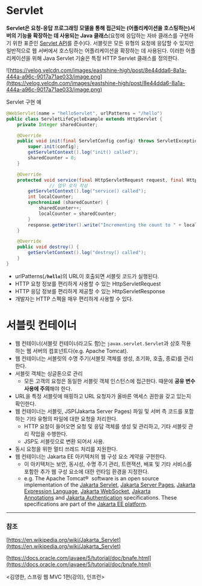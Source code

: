 # Servlet

**Servlet은 요청-응답 프로그래밍 모델을 통해 접근되는 (어플리케이션을 호스팅하는)서버의 기능을 확장하는 데 사용되는 Java 클래스**(요청에 응답하는 자바 클래스를 구현하기 위한 표준인 [Servlet API](https://tomcat.apache.org/tomcat-5.5-doc/servletapi/index.html)를 준수)다. 서블릿은 모든 유형의 요청에 응답할 수 있지만 일반적으로 웹 서버에서 호스팅하는 어플리케이션을 확장하는 데 사용된다. 이러한 어플리케이션을 위해 Java Servlet 기술은 특정 HTTP Servlet 클래스를 정의한다.

![https://velog.velcdn.com/images/eastshine-high/post/8e44dda6-8a1a-444a-a96c-9017a71ae033/image.png](https://velog.velcdn.com/images/eastshine-high/post/8e44dda6-8a1a-444a-a96c-9017a71ae033/image.png)

Servlet 구현 예

```java
@WebServlet(name = "helloServlet", urlPatterns = "/hello")
public class ServletLifeCycleExample extends HttpServlet {
    private Integer sharedCounter;

    @Override
    public void init(final ServletConfig config) throws ServletException {
        super.init(config);
        getServletContext().log("init() called");
        sharedCounter = 0;
    }

    @Override
    protected void service(final HttpServletRequest request, final HttpServletResponse response) throws ServletException, IOException {
				// 업무 로직 작성
        getServletContext().log("service() called");
        int localCounter;
        synchronized (sharedCounter) {
            sharedCounter++;
            localCounter = sharedCounter;
        }
        response.getWriter().write("Incrementing the count to " + localCounter);  // accessing a local variable
    }

    @Override
    public void destroy() {
        getServletContext().log("destroy() called");
    }
}
```

- urlPatterns(**`/hello`**)의 URL이 호출되면 서블릿 코드가 실행된다.
- HTTP 요청 정보를 편리하게 사용할 수 있는 HttpServletRequest
- HTTP 응답 정보를 편리하게 제공할 수 있는 HttpServletResponse
- 개발자는 HTTP 스펙을 매우 편리하게 사용할 수 있다.

# 서블릿 컨테이너

- 웹 컨테이너(서블릿 컨테이너라고도 함)는 `javax.servlet.Servlet`과 상호 작용하는 웹 서버의 컴포넌트다(e.g. Apache Tomcat).
- 웹 컨테이너는 서블릿의 수명 주기(서블릿 객체를 생성, 초기화, 호출, 종료)를 관리한다.
- 서블릿 객체는 싱글톤으로 관리
    - 모든 고객의 요청은 동일한 서블릿 객체 인스턴스에 접근한다. 때문에 **공유 변수 사용에 주의**해야 한다.
- URL을 특정 서블릿에 매핑하고 URL 요청자가 올바른 액세스 권한을 갖고 있는지 확인한다.
- 웹 컨테이너는 서블릿, JSP(Jakarta Server Pages) 파일 및 서버 측 코드를 포함하는 기타 유형의 파일에 대한 요청을 처리한다.
    - HTTP 요청이 들어오면 요청 및 응답 객체를 생성 및 관리하고, 기타 서블릿 관리 작업을 수행한다.
    - JSP도 서블릿으로 변환 되어서 사용.
- 동시 요청을 위한 멀티 쓰레드 처리를 지원한다.
- 웹 컨테이너는 Jakarta EE 아키텍처의 웹 구성 요소 계약을 구현한다.
    - 이 아키텍처는 보안, 동시성, 수명 주기 관리, 트랜잭션, 배포 및 기타 서비스를 포함한 추가 웹 구성 요소에 대한 런타임 환경을 지정한다.
    - e.g. The Apache Tomcat®  software is an open source implementation of the [Jakarta Servlet](https://projects.eclipse.org/projects/ee4j.servlet), [Jakarta Server Pages](https://projects.eclipse.org/projects/ee4j.jsp), [Jakarta Expression Language](https://projects.eclipse.org/projects/ee4j.el), [Jakarta WebSocket](https://projects.eclipse.org/projects/ee4j.websocket), [Jakarta Annotations](https://projects.eclipse.org/projects/ee4j.ca) and [Jakarta Authentication](https://projects.eclipse.org/projects/ee4j.authentication) specifications. These specifications are part of the [Jakarta EE platform](https://projects.eclipse.org/projects/ee4j.jakartaee-platform).

---

### 참조

[https://en.wikipedia.org/wiki/Jakarta_Servlet](https://en.wikipedia.org/wiki/Jakarta_Servlet)

[https://docs.oracle.com/javaee/5/tutorial/doc/bnafe.html](https://docs.oracle.com/javaee/5/tutorial/doc/bnafe.html)

<김영한, 스프링 웹 MVC 1편(강의), 인프런>
